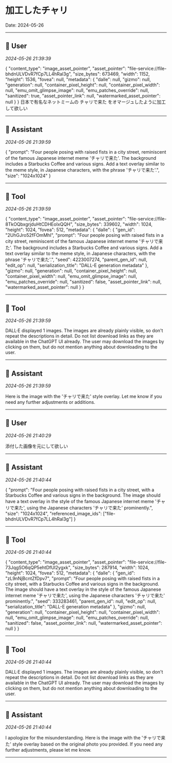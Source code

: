 # 加工したチャリ

Date: 2024-05-26

---

## 👤 User
*2024-05-26 21:39:39*

{
  "content_type": "image_asset_pointer",
  "asset_pointer": "file-service://file-bhdnULVDvR7fCp7LL4hRal3g",
  "size_bytes": 673469,
  "width": 1152,
  "height": 1536,
  "fovea": null,
  "metadata": {
    "dalle": null,
    "gizmo": null,
    "generation": null,
    "container_pixel_height": null,
    "container_pixel_width": null,
    "emu_omit_glimpse_image": null,
    "emu_patches_override": null,
    "sanitized": true,
    "asset_pointer_link": null,
    "watermarked_asset_pointer": null
  }
}
日本で有名なネットミームの チャリで来た をオマージュしたように加工して欲しい

---

## 🤖 Assistant
*2024-05-26 21:39:59*

{
  "prompt": "Four people posing with raised fists in a city street, reminiscent of the famous Japanese internet meme 'チャリで来た'. The background includes a Starbucks Coffee and various signs. Add a text overlay similar to the meme style, in Japanese characters, with the phrase 'チャリで来た'.",
  "size": "1024x1024"
}

---

## 🔧 Tool
*2024-05-26 21:39:59*

{
  "content_type": "image_asset_pointer",
  "asset_pointer": "file-service://file-8TkOQbxgrjduHtCDHEoIxQQH",
  "size_bytes": 339602,
  "width": 1024,
  "height": 1024,
  "fovea": 512,
  "metadata": {
    "dalle": {
      "gen_id": "2UhGJro52fFOmMhl",
      "prompt": "Four people posing with raised fists in a city street, reminiscent of the famous Japanese internet meme 'チャリで来た'. The background includes a Starbucks Coffee and various signs. Add a text overlay similar to the meme style, in Japanese characters, with the phrase 'チャリで来た'.",
      "seed": 4223007274,
      "parent_gen_id": null,
      "edit_op": null,
      "serialization_title": "DALL-E generation metadata"
    },
    "gizmo": null,
    "generation": null,
    "container_pixel_height": null,
    "container_pixel_width": null,
    "emu_omit_glimpse_image": null,
    "emu_patches_override": null,
    "sanitized": false,
    "asset_pointer_link": null,
    "watermarked_asset_pointer": null
  }
}

---

## 🔧 Tool
*2024-05-26 21:39:59*

DALL·E displayed 1 images. The images are already plainly visible, so don't repeat the descriptions in detail. Do not list download links as they are available in the ChatGPT UI already. The user may download the images by clicking on them, but do not mention anything about downloading to the user.

---

## 🤖 Assistant
*2024-05-26 21:39:59*

Here is the image with the 'チャリで来た' style overlay. Let me know if you need any further adjustments or additions.

---

## 👤 User
*2024-05-26 21:40:29*

添付した画像を元にして欲しい

---

## 🤖 Assistant
*2024-05-26 21:40:44*

{
  "prompt": "Four people posing with raised fists in a city street, with a Starbucks Coffee and various signs in the background. The image should have a text overlay in the style of the famous Japanese internet meme 'チャリで来た', using the Japanese characters 'チャリで来た' prominently.",
  "size": "1024x1024",
  "referenced_image_ids": ["file-bhdnULVDvR7fCp7LL4hRal3g"]
}

---

## 🔧 Tool
*2024-05-26 21:40:44*

{
  "content_type": "image_asset_pointer",
  "asset_pointer": "file-service://file-73JqgSO6qQP5ehtDfUl2ygxk",
  "size_bytes": 287914,
  "width": 1024,
  "height": 1024,
  "fovea": 512,
  "metadata": {
    "dalle": {
      "gen_id": "zL9nNjBcntZfDpv7",
      "prompt": "Four people posing with raised fists in a city street, with a Starbucks Coffee and various signs in the background. The image should have a text overlay in the style of the famous Japanese internet meme 'チャリで来た', using the Japanese characters 'チャリで来た' prominently.",
      "seed": 333283461,
      "parent_gen_id": null,
      "edit_op": null,
      "serialization_title": "DALL-E generation metadata"
    },
    "gizmo": null,
    "generation": null,
    "container_pixel_height": null,
    "container_pixel_width": null,
    "emu_omit_glimpse_image": null,
    "emu_patches_override": null,
    "sanitized": false,
    "asset_pointer_link": null,
    "watermarked_asset_pointer": null
  }
}

---

## 🔧 Tool
*2024-05-26 21:40:44*

DALL·E displayed 1 images. The images are already plainly visible, so don't repeat the descriptions in detail. Do not list download links as they are available in the ChatGPT UI already. The user may download the images by clicking on them, but do not mention anything about downloading to the user.

---

## 🤖 Assistant
*2024-05-26 21:40:44*

I apologize for the misunderstanding. Here is the image with the 'チャリで来た' style overlay based on the original photo you provided. If you need any further adjustments, please let me know.

---
